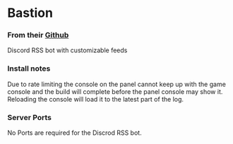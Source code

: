 # Bastion
### From their [Github](https://github.com/synzen/Discord.RSS)
Discord RSS bot with customizable feeds   

### Install notes
Due to rate limiting the console on the panel cannot keep up with the game console and the build will complete before the panel console may show it. Reloading the console will load it to the latest part of the log.  

### Server Ports
No Ports are required for the Discrod RSS bot.  